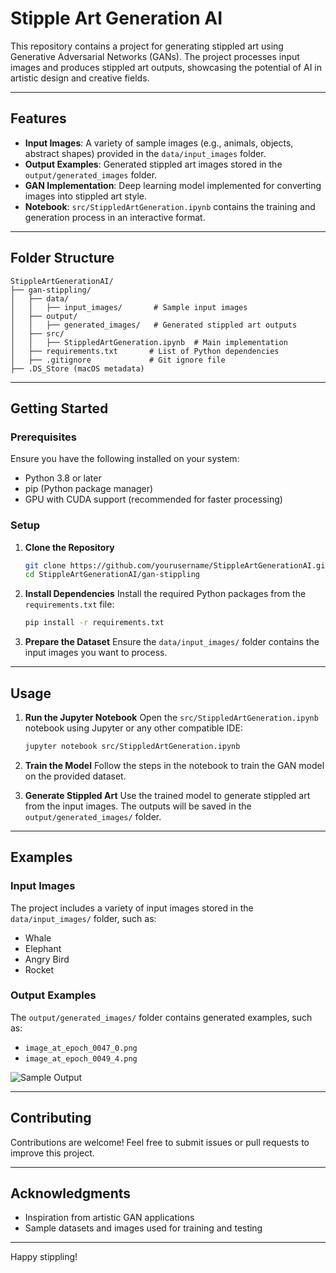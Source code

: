 # Stipple Art Generation AI

This repository contains a project for generating stippled art using Generative Adversarial Networks (GANs). The project processes input images and produces stippled art outputs, showcasing the potential of AI in artistic design and creative fields.

---

## Features

- **Input Images**: A variety of sample images (e.g., animals, objects, abstract shapes) provided in the `data/input_images` folder.
- **Output Examples**: Generated stippled art images stored in the `output/generated_images` folder.
- **GAN Implementation**: Deep learning model implemented for converting images into stippled art style.
- **Notebook**: `src/StippledArtGeneration.ipynb` contains the training and generation process in an interactive format.

---

## Folder Structure

```
StippleArtGenerationAI/
├── gan-stippling/
│   ├── data/
│   │   ├── input_images/       # Sample input images
│   ├── output/
│   │   ├── generated_images/   # Generated stippled art outputs
│   ├── src/
│   │   ├── StippledArtGeneration.ipynb  # Main implementation
│   ├── requirements.txt       # List of Python dependencies
│   ├── .gitignore             # Git ignore file
├── .DS_Store (macOS metadata)
```

---

## Getting Started

### Prerequisites

Ensure you have the following installed on your system:

- Python 3.8 or later
- pip (Python package manager)
- GPU with CUDA support (recommended for faster processing)

### Setup

1. **Clone the Repository**
   ```bash
   git clone https://github.com/yourusername/StippleArtGenerationAI.git
   cd StippleArtGenerationAI/gan-stippling
   ```

2. **Install Dependencies**
   Install the required Python packages from the `requirements.txt` file:
   ```bash
   pip install -r requirements.txt
   ```

3. **Prepare the Dataset**
   Ensure the `data/input_images/` folder contains the input images you want to process.

---

## Usage

1. **Run the Jupyter Notebook**
   Open the `src/StippledArtGeneration.ipynb` notebook using Jupyter or any other compatible IDE:
   ```bash
   jupyter notebook src/StippledArtGeneration.ipynb
   ```

2. **Train the Model**
   Follow the steps in the notebook to train the GAN model on the provided dataset.

3. **Generate Stippled Art**
   Use the trained model to generate stippled art from the input images. The outputs will be saved in the `output/generated_images/` folder.

---

## Examples

### Input Images

The project includes a variety of input images stored in the `data/input_images/` folder, such as:

- Whale
- Elephant
- Angry Bird
- Rocket

### Output Examples

The `output/generated_images/` folder contains generated examples, such as:

- `image_at_epoch_0047_0.png`
- `image_at_epoch_0049_4.png`

![Sample Output](output/generated_images/image_at_epoch_0048_0.png)

---

## Contributing

Contributions are welcome! Feel free to submit issues or pull requests to improve this project.

---

## Acknowledgments

- Inspiration from artistic GAN applications
- Sample datasets and images used for training and testing

---

Happy stippling!

